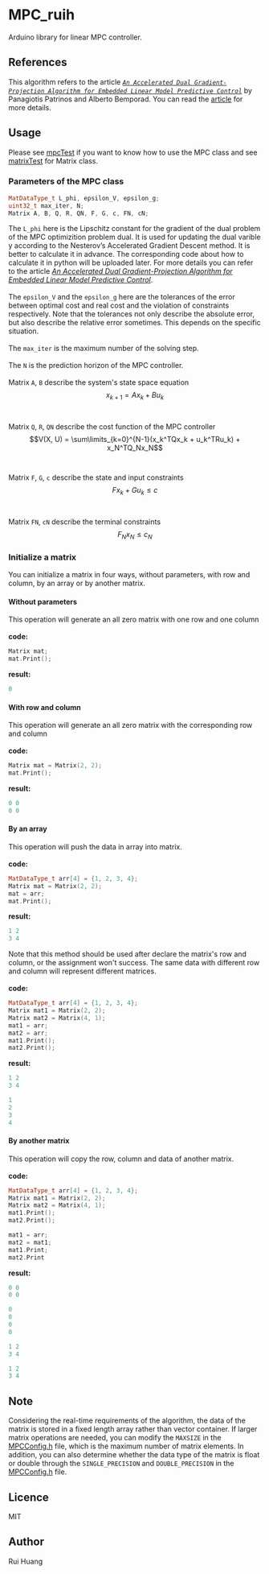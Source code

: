 # MPC_ruih
Arduino library for linear MPC controller.
## References
This algorithm refers to the article [*`An Accelerated Dual Gradient-Projection Algorithm for Embedded Linear Model Predictive Control`*](https://ieeexplore.ieee.org/document/6426458) by Panagiotis Patrinos and Alberto Bemporad. You can read the [article](https://ieeexplore.ieee.org/document/6426458) for more details.
## Usage
Please see [mpcTest](https://github.com/rhrhhrhr/MPC_ruih/blob/main/examples/mpcTest/mpcTest.ino) if you want to know how to use the MPC class and see [matrixTest](https://github.com/rhrhhrhr/MPC_ruih/blob/main/examples/matrixTest/matrixTest.ino) for Matrix class.
### Parameters of the MPC class
```cpp
MatDataType_t L_phi, epsilon_V, epsilon_g;
uint32_t max_iter, N;
Matrix A, B, Q, R, QN, F, G, c, FN, cN;
```
The `L_phi` here is the Lipschitz constant for the gradient of the dual problem of the MPC optimizition problem dual. It is used for updating the dual varible y according to the Nesterov’s Accelerated Gradient Descent method. It is better to calculate it in advance. The corresponding code about how to calculate it in python will be uploaded later. For more details you can refer to the article [*An Accelerated Dual Gradient-Projection Algorithm for Embedded Linear Model Predictive Control*](https://ieeexplore.ieee.org/document/6426458).<br><br>
The `epsilon_V` and the `epsilon_g` here are the tolerances of the error between optimal cost and real cost and the violation of constraints respectively. Note that the tolerances not only describe the absolute error, but also describe the relative error sometimes. This depends on the specific situation.<br><br>
The `max_iter` is the maximum number of the solving step.<br><br>
The `N` is the prediction horizon of the MPC controller.<br><br>
Matrix `A`, `B` describe the system's state space equation $$x_{k+1} = Ax_k + Bu_k$$<br><br>
Matrix `Q`, `R`, `QN` describe the cost function of the MPC controller $$V(X, U) = \sum\limits_{k=0}^{N-1}(x_k^TQx_k + u_k^TRu_k) + x_N^TQ_Nx_N$$<br><br>
Matrix `F`, `G`, `c` describe the state and input constraints $$Fx_k + Gu_k \le c$$<br><br>
Matrix `FN`, `cN` describe the terminal constraints $$F_Nx_N \le c_N$$
### Initialize a matrix
You can initialize a matrix in four ways, without parameters, with row and column, by an array or by another matrix.
#### Without parameters
This operation will generate an all zero matrix with one row and one column<br><br>
**code:**
```cpp
Matrix mat;
mat.Print();
```
**result:**
```cpp
0
```
#### With row and column
This operation will generate an all zero matrix with the corresponding row and column<br><br>
**code:**
```cpp
Matrix mat = Matrix(2, 2);
mat.Print();
```
**result:**
```cpp
0 0 
0 0 
```
#### By an array
This operation will push the data in array into matrix.<br><br>
**code:**
```cpp
MatDataType_t arr[4] = {1, 2, 3, 4};
Matrix mat = Matrix(2, 2);
mat = arr;
mat.Print();
```
**result:**
```cpp
1 2 
3 4 
```
Note that this method should be used after declare the matrix's row and column, or the assignment won't success. The same data with different row and column will represent different matrices.<br><br>
**code:**
```cpp
MatDataType_t arr[4] = {1, 2, 3, 4};
Matrix mat1 = Matrix(2, 2);
Matrix mat2 = Matrix(4, 1);
mat1 = arr;
mat2 = arr;
mat1.Print();
mat2.Print();
```
**result:**
```cpp
1 2 
3 4 

1 
2 
3 
4 
```
#### By another matrix
This operation will copy the row, column and data of another matrix.<br><br>
**code:**
```cpp
MatDataType_t arr[4] = {1, 2, 3, 4};
Matrix mat1 = Matrix(2, 2);
Matrix mat2 = Matrix(4, 1);
mat1.Print();
mat2.Print();

mat1 = arr;
mat2 = mat1;
mat1.Print;
mat2.Print
```
**result:**
```cpp
0 0 
0 0 

0 
0 
0 
0 

1 2 
3 4 

1 2 
3 4 
```
## Note
Considering the real-time requirements of the algorithm, the data of the matrix is stored in a fixed length array rather than vector container. If larger matrix operations are needed, you can modify the `MAXSIZE` in the [MPCConfig.h](https://github.com/rhrhhrhr/MPC_ruih/blob/main/src/MPCConfig.h) file, which is the maximum number of matrix elements. In addition, you can also determine whether the data type of the matrix is float or double through the `SINGLE_PRECISION` and `DOUBLE_PRECISION` in the [MPCConfig.h](https://github.com/rhrhhrhr/MPC_ruih/blob/main/src/MPCConfig.h) file.
## Licence
MIT
## Author
Rui Huang

